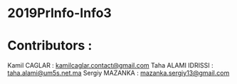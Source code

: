 # 2019PrInfo-Info3

# Contributors :
Kamil CAGLAR : kamilcaglar.contact@gmail.com
Taha ALAMI IDRISSI : taha.alami@um5s.net.ma
Sergiy MAZANKA : mazanka.sergiy13@gmail.com
